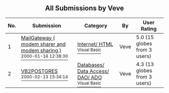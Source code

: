 ﻿<div align="center">

## All Submissions by Veve

</div>

No.  | Submission | Category | By   | User Rating
---- | ---------- | -------- | ---- | -----------
1 | [MailGateway \( modem sharer and modem sharing \)<br /><sup>2000-01-16 12:38:30</sup>](https://github.com/Planet-Source-Code/veve-mailgateway-modem-sharer-and-modem-sharing__1-5508) | [Internet/ HTML<br /><sup>Visual Basic</sup>](../ByCategory/internet-html__1-34.md) | Veve | 5.0 (15 globes from 3 users)
2 | [VB2POSTGRES<br /><sup>2000-02-13 15:34:14</sup>](https://github.com/Planet-Source-Code/veve-vb2postgres__1-6036) | [Databases/ Data Access/ DAO/ ADO<br /><sup>Visual Basic</sup>](../ByCategory/databases-data-access-dao-ado__1-6.md) | Veve | 4.3 (13 globes from 3 users)
